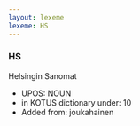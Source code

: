 ```yaml
---
layout: lexeme
lexeme: HS
---
```


###  HS

Helsingin Sanomat
* UPOS:  NOUN
* in KOTUS dictionary under:  10
* Added from:  joukahainen

